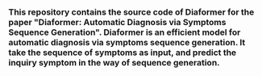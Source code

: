 
### This repository contains the source code of Diaformer for the paper "Diaformer: Automatic Diagnosis via Symptoms Sequence Generation". Diaformer is an efficient model for automatic diagnosis via symptoms sequence generation. It take the sequence of symptoms as input, and predict the inquiry symptom in the way of sequence generation.
